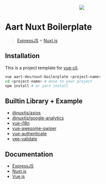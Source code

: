 <p align="center"><img src="https://cloud.githubusercontent.com/assets/904724/22470179/b84f58d8-e7ce-11e6-995b-0933711ca566.png"></p>


# Aart Nuxt Boilerplate

> [ExpressJS](http://expressjs.com/) + [Nuxt.js](https://nuxtjs.org)

## Installation

This is a project template for [vue-cli](https://github.com/vuejs/vue-cli).

```bash
vue aart-dev/nuxt-boilerplate <project-name>
cd <project-name> # move to your project
npm install # or yarn install
```

## Builtin Library + Example

- [@nuxtjs/axios](https://axios.nuxtjs.org/)
- [@nuxtjs/google-analytics](https://github.com/nuxt-community/analytics-module)
- [vue-i18n](http://kazupon.github.io/vue-i18n/)
- [vue-awesome-swiper](https://github.com/surmon-china/vue-awesome-swiper)
- [vue-authenticate](https://github.com/dgrubelic/vue-authenticate)
- [vee-validate](https://baianat.github.io/vee-validate/)



## Documentation

- [ExpressJS](http://expressjs.com/en/guide/routing.html)
- [Nuxt.js](https://nuxtjs.org/guide/)
- [Vue.js](http://vuejs.org/guide/)
